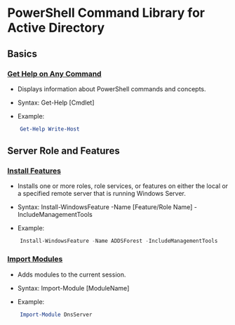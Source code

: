 # PowerShell Command Library for Active Directory

## Basics

 ### [Get Help on Any Command](https://learn.microsoft.com/en-us/powershell/module/microsoft.powershell.core/get-help?view=powershell-7.4)
  - Displays information about PowerShell commands and concepts.

 - Syntax: 
   Get-Help [Cmdlet]
   
 - Example: 
```powershell
    Get-Help Write-Host
```


## Server Role and Features

### [Install Features](https://learn.microsoft.com/en-us/powershell/module/servermanager/install-windowsfeature?view=windowsserver2022-ps)
 - Installs one or more roles, role services, or features on either the local or a specified remote server that is running Windows Server.
 
 - Syntax: 
   Install-WindowsFeature -Name [Feature/Role Name] -IncludeManagementTools
   
 - Example: 
```powershell
    Install-WindowsFeature -Name ADDSForest -IncludeManagementTools
```
### [Import Modules](https://learn.microsoft.com/en-us/powershell/module/microsoft.powershell.core/import-module?view=powershell-7.4)
 - Adds modules to the current session.
 
 - Syntax: 
   Import-Module [ModuleName]
   
 - Example: 
```powershell
    Import-Module DnsServer
```
